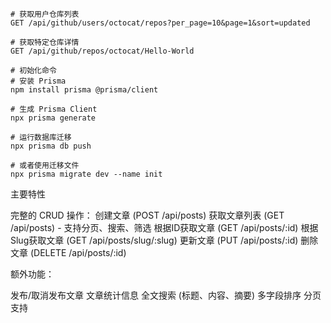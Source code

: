 
``` shell
# 获取用户仓库列表
GET /api/github/users/octocat/repos?per_page=10&page=1&sort=updated

# 获取特定仓库详情
GET /api/github/repos/octocat/Hello-World

```

``` shell
# 初始化命令
# 安装 Prisma
npm install prisma @prisma/client

# 生成 Prisma Client
npx prisma generate

# 运行数据库迁移
npx prisma db push

# 或者使用迁移文件
npx prisma migrate dev --name init
```


主要特性

完整的 CRUD 操作：
创建文章 (POST /api/posts)
获取文章列表 (GET /api/posts) - 支持分页、搜索、筛选
根据ID获取文章 (GET /api/posts/:id)
根据Slug获取文章 (GET /api/posts/slug/:slug)
更新文章 (PUT /api/posts/:id)
删除文章 (DELETE /api/posts/:id)

额外功能：

发布/取消发布文章
文章统计信息
全文搜索 (标题、内容、摘要)
多字段排序
分页支持